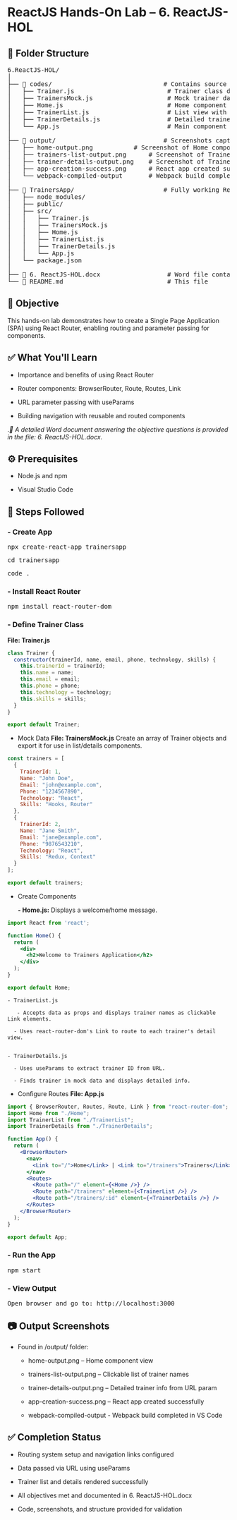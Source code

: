 # ReactJS Hands-On Lab – 6. ReactJS-HOL

## 📁 Folder Structure

<pre>6.ReactJS-HOL/
│
├── 📂 codes/                              # Contains source code components and mock data
│   ├── Trainer.js                         # Trainer class definition
│   ├── TrainersMock.js                    # Mock trainer data
│   ├── Home.js                            # Home component
│   ├── TrainerList.js                     # List view with navigation links
│   ├── TrainerDetails.js                  # Detailed trainer info using URL param
│   └── App.js                             # Main component with routing configuration
│
├── 📂 output/                             # Screenshots captured during execution
│   ├── home-output.png           # Screenshot of Home component
│   ├── trainers-list-output.png      # Screenshot of Trainers List
│   ├── trainer-details-output.png    # Screenshot of Trainer Details
│   ├── app-creation-success.png      # React app created successfully
│   └── webpack-compiled-output       # Webpack build completed in VS Code
│
├── 📂 TrainersApp/                        # Fully working React Router project
│   ├── node_modules/
│   ├── public/
│   ├── src/
│   │   ├── Trainer.js
│   │   ├── TrainersMock.js
│   │   ├── Home.js
│   │   ├── TrainerList.js
│   │   ├── TrainerDetails.js
│   │   └── App.js
│   └── package.json
│
├── 📄 6. ReactJS-HOL.docx                  # Word file containing answers to objective questions  
└── 📄 README.md                            # This file</pre>

## 📌 Objective
This hands-on lab demonstrates how to create a Single Page Application (SPA) using React Router, enabling routing and parameter passing for components.

## ✅ What You'll Learn

- Importance and benefits of using React Router

- Router components: BrowserRouter, Route, Routes, Link

- URL parameter passing with useParams

- Building navigation with reusable and routed components

.*📝 A detailed Word document answering the objective questions is provided in the file: 6. ReactJS-HOL.docx.*

## ⚙️ Prerequisites

- Node.js and npm

- Visual Studio Code

## 🚀 Steps Followed

### - Create App
<pre>npx create-react-app trainersapp</pre>
<pre>cd trainersapp</pre>
<pre>code .</pre>

### - Install React Router
<pre>npm install react-router-dom</pre>

### - Define Trainer Class
****File: Trainer.js****
```jsx
class Trainer {
  constructor(trainerId, name, email, phone, technology, skills) {
    this.trainerId = trainerId;
    this.name = name;
    this.email = email;
    this.phone = phone;
    this.technology = technology;
    this.skills = skills;
  }
}

export default Trainer;
```
- Mock Data
  ****File: TrainersMock.js****
  Create an array of Trainer objects and export it for use in list/details components.
```jsx
const trainers = [
  {
    TrainerId: 1,
    Name: "John Doe",
    Email: "john@example.com",
    Phone: "1234567890",
    Technology: "React",
    Skills: "Hooks, Router"
  },
  {
    TrainerId: 2,
    Name: "Jane Smith",
    Email: "jane@example.com",
    Phone: "9876543210",
    Technology: "React",
    Skills: "Redux, Context"
  }
];

export default trainers;
```
- Create Components

    ****- Home.js:**** Displays a welcome/home message.
```jsx
import React from 'react';

function Home() {
  return (
    <div>
      <h2>Welcome to Trainers Application</h2>
    </div>
  );
}

export default Home;
```

    - TrainerList.js

       - Accepts data as props and displays trainer names as clickable Link elements.

      - Uses react-router-dom's Link to route to each trainer's detail view.


    - TrainerDetails.js

      - Uses useParams to extract trainer ID from URL.

      - Finds trainer in mock data and displays detailed info.

- Configure Routes
****File: App.js****
```jsx
import { BrowserRouter, Routes, Route, Link } from "react-router-dom";
import Home from "./Home";
import TrainerList from "./TrainerList";
import TrainerDetails from "./TrainerDetails";

function App() {
  return (
    <BrowserRouter>
      <nav>
        <Link to="/">Home</Link> | <Link to="/trainers">Trainers</Link>
      </nav>
      <Routes>
        <Route path="/" element={<Home />} />
        <Route path="/trainers" element={<TrainerList />} />
        <Route path="/trainers/:id" element={<TrainerDetails />} />
      </Routes>
    </BrowserRouter>
  );
}

export default App;
```
### - Run the App
<pre>npm start</pre>

### - View Output
<pre>Open browser and go to: http://localhost:3000</pre>

## 📷 Output Screenshots

- Found in /output/ folder:

    - home-output.png – Home component view

    - trainers-list-output.png – Clickable list of trainer names

    - trainer-details-output.png – Detailed trainer info from URL param
    
    - app-creation-success.png – React app created successfully

    - webpack-compiled-output - Webpack build completed in VS Code


## ✅ Completion Status

- Routing system setup and navigation links configured

- Data passed via URL using useParams

- Trainer list and details rendered successfully

- All objectives met and documented in 6. ReactJS-HOL.docx

- Code, screenshots, and structure provided for validation

